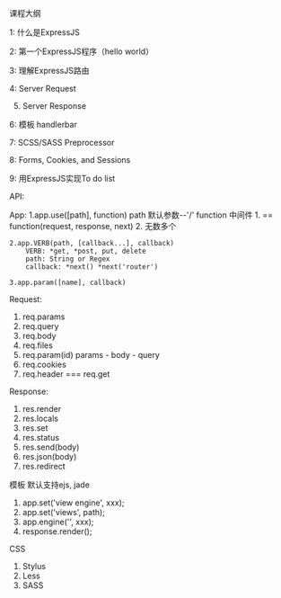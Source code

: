 课程大纲

1: 什么是ExpressJS

2: 第一个ExpressJS程序（hello world）

3: 理解ExpressJS路由

4: Server Request

5. Server Response

6: 模板 handlerbar

7: SCSS/SASS Preprocessor

8: Forms, Cookies, and Sessions

9: 用ExpressJS实现To do list


API:

App:
	1.app.use([path], function)
		path 默认参数--'/'
		function 中间件
		    1. == function(request, response, next)
		    2. 无数多个

	2.app.VERB(path, [callback...], callback)
		VERB: *get, *post, put, delete
		path: String or Regex
		callback: *next() *next('router')

	3.app.param([name], callback)

Request:
1. req.params
2. req.query
3. req.body
4. req.files
5. req.param(id)
    params - body - query
6. req.cookies
7. req.header === req.get

Response:
1. res.render
2. res.locals
3. res.set
4. res.status
5. res.send(body)
6. res.json(body)
7. res.redirect

模板
默认支持ejs, jade
1. app.set('view engine', xxx);
2. app.set('views', path);
3. app.engine('', xxx);
4. response.render();


CSS
1. Stylus
2. Less
3. SASS

